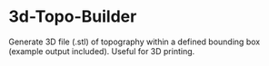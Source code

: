 # 3d-Topo-Builder
Generate 3D file (.stl) of topography within a defined bounding box (example output included). Useful for 3D printing.
